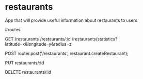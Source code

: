 # restaurants
App that will provide useful information about restaurants to users.

#routes 


GET 
/restaurants
/restaurants/:id
/restaurants/statistics?latitude=x&longitude=y&radius=z 

POST
router.post('/restaurants', restaurant.createRestaurant);

PUT 
restaurants/:id 

DELETE 
restaurants/:id


